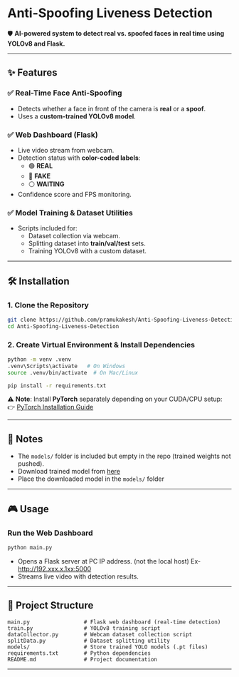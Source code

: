 # Anti-Spoofing Liveness Detection

🛡️ **AI-powered system to detect real vs. spoofed faces in real time using YOLOv8 and Flask.**

---

## ✨ Features

### ✅ Real-Time Face Anti-Spoofing
- Detects whether a face in front of the camera is **real** or a **spoof**.
- Uses a **custom-trained YOLOv8 model**.

### ✅ Web Dashboard (Flask)
- Live video stream from webcam.
- Detection status with **color-coded labels**:
  - 🟢 **REAL**
  - 🔴 **FAKE**
  - ⚪ **WAITING**
- Confidence score and FPS monitoring.

### ✅ Model Training & Dataset Utilities
- Scripts included for:
  - Dataset collection via webcam.
  - Splitting dataset into **train/val/test** sets.
  - Training YOLOv8 with a custom dataset.

---

## 🛠 Installation

### 1. Clone the Repository
```bash
git clone https://github.com/pramukakesh/Anti-Spoofing-Liveness-Detection.git
cd Anti-Spoofing-Liveness-Detection
```

### 2. Create Virtual Environment & Install Dependencies
```bash
python -m venv .venv
.venv\Scripts\activate   # On Windows
source .venv/bin/activate  # On Mac/Linux

pip install -r requirements.txt
```

⚠️ **Note**: Install **PyTorch** separately depending on your CUDA/CPU setup:  
👉 [PyTorch Installation Guide](https://pytorch.org/get-started/locally/)

---

## 📌 Notes
- The `models/` folder is included but empty in the repo (trained weights not pushed).
- Download trained model from [here](https://drive.google.com/file/d/1n7HjLH8E64jAXRiNQSIAHVl-Fllc3bhE/view?usp=sharing)
- Place the downloaded model in the `models/` folder

---

## 🎮 Usage

### Run the Web Dashboard
```bash
python main.py
```
- Opens a Flask server at PC IP address. (not the local host) Ex-http://192.xxx.x.1xx:5000
- Streams live video with detection results.


---

## 📂 Project Structure
```
main.py                 # Flask web dashboard (real-time detection)
train.py                # YOLOv8 training script
dataCollector.py        # Webcam dataset collection script
splitData.py            # Dataset splitting utility
models/                 # Store trained YOLO models (.pt files)
requirements.txt        # Python dependencies
README.md               # Project documentation
```

---
